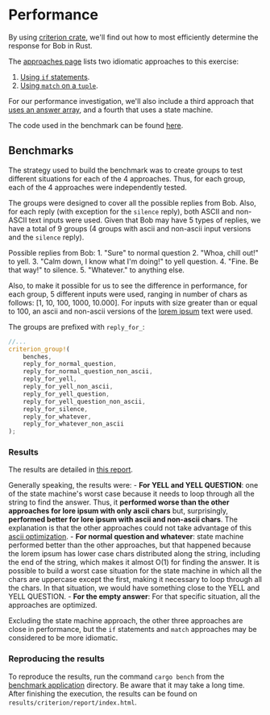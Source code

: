 # Performance

By using [criterion crate][criterion-crate], we'll find out how to most efficiently determine the response for Bob in Rust.

The [approaches page][approaches] lists two idiomatic approaches to this exercise:

1. [Using `if` statements][approach-if].
2. [Using `match` on a `tuple`][approach-match].

For our performance investigation, we'll also include a third approach that [uses an answer array][approach-answer-array], and a fourth that uses a state machine.

The code used in the benchmark can be found [here][benchmark-application].

## Benchmarks

The strategy used to build the benchmark was to create groups to test different situations for each of the 4 approaches. Thus, for each group, each of the 4 approaches were independently tested. 

The groups were designed to cover all the possible replies from Bob. Also, for each reply (with exception for the `silence` reply), both ASCII and non-ASCII text inputs were used. Given that Bob may have 5 types of replies, we have a total of 9 groups (4 groups with ascii and non-ascii input versions and the `silence` reply).

Possible replies from Bob:
    1. "Sure" to normal question
    2. "Whoa, chill out!" to yell.
    3. "Calm down, I know what I'm doing!" to yell question.
    4. "Fine. Be that way!" to silence.
    5. "Whatever." to anything else.

Also, to make it possible for us to see the difference in performance, for each group, 5 different inputs were used, ranging in number of chars as follows: [1, 10, 100, 1000, 10.000]. For inputs with size greater than or equal to 100, an ascii and non-ascii versions of the [lorem ipsum][lorem-ipsum] text were used.

The groups are prefixed with `reply_for_`:
```rust
//...
criterion_group!(
    benches,
    reply_for_normal_question,
    reply_for_normal_question_non_ascii,
    reply_for_yell,
    reply_for_yell_non_ascii,
    reply_for_yell_question,
    reply_for_yell_question_non_ascii,
    reply_for_silence,
    reply_for_whatever,
    reply_for_whatever_non_ascii
);
```

### Results

The results are detailed in [this report][benchmark-report].

Generally speaking, the results were:
    - **For YELL and YELL QUESTION**: one of the state machine's worst case because it needs to loop through all the string to find the answer. Thus, it **performed worse than the other approaches for lore ipsum with only ascii chars** but, surprisingly, **performed better for lore ipsum with ascii and non-ascii chars**. The explanation is that the other approaches could not take advantage of this [ascii optimization][ascii-optimization]. 
    - **For normal question and whatever**: state machine performed better than the other approaches, but that happened because the lorem ipsum has lower case chars distributed along the string, including the end of the string, which makes it almost O(1) for finding the answer. It is possible to build a worst case situation for the state machine in which all the chars are uppercase except the first, making it necessary to loop through all the chars. In that situation, we would have something close to the YELL and YELL QUESTION.
    - **For the empty answer**: For that specific situation, all the approaches are optimized.


Excluding the state machine approach, the other three approaches are close in performance, but the `if` statements and `match` approaches may be considered to be more idiomatic.

### Reproducing the results

To reproduce the results, run the command `cargo bench` from the [benchmark application][benchmark-application] directory. Be aware that it may take a long time. After finishing the execution, the results can be found on `results/criterion/report/index.html`.

[approaches]: https://exercism.org/tracks/rust/exercises/bob/approaches
[approach-answer-array]: https://exercism.org/tracks/rust/exercises/bob/approaches/answer-array
[approach-if]: https://exercism.org/tracks/rust/exercises/bob/approaches/if-statements
[approach-match]: https://exercism.org/tracks/rust/exercises/bob/approaches/match-on-tuple
[ascii-optimization]: https://github.com/rust-lang/rust/blob/7d65abfe80f9eee93296d1ce08f845c9bf7039f8/library/alloc/src/str.rs#L471
[benchmark-application]: https://github.com/exercism/rust/blob/main/exercises/practice/bob/.articles/performance/code/
[benchmark-report]: https://github.com/exercism/rust/blob/main/exercises/practice/bob/.articles/performance/code/results/criterion/report/index.html
[criterion-crate]: https://docs.rs/criterion/latest/criterion/
[lorem-ipsum]: https://en.wikipedia.org/wiki/Lorem_ipsum
